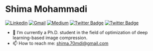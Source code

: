 <h1> Shima Mohammadi </h1>


[![Linkedin](https://img.shields.io/badge/-LinkedIn-blue?style=flat&logo=Linkedin&logoColor=white)](https://www.linkedin.com/in/shima-mohammadi-007351134/)
[![Gmail](https://img.shields.io/badge/-Gmail-c14438?style=flat&logo=Gmail&logoColor=white)](mailto:shima.70mdi@gmail.com)
[![Medium](https://github.com/Rishit-dagli/Rishit-dagli/blob/master/badges/medium.svg)](https://medium.com/@shima.70mdi) 
[![Twitter Badge](https://img.shields.io/badge/-Twitter-1da1f2?labelColor=1da1f2&logo=twitter&logoColor=white&link=https://twitter.com/shima_mdi)](https://twitter.com/shima_mdi)
[![Twitter Badge](https://img.shields.io/badge/-Google%20Scholar-4285F4?logo=google-scholar&logoColor=white&style=for-the-badge&logoWidth=20&link=https://scholar.google.com/citations?user=sjpFHQQAAAAJ&hl=en)](https://scholar.google.com/citations?user=sjpFHQQAAAAJ&hl=en)




- 🔭 I’m currently a Ph.D. student in the field of optimization of deep learning-based image compression.
- 📫 How to reach me: shima.70mdi@gmail.com
